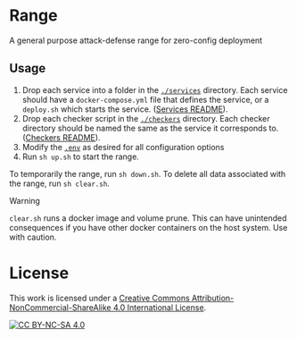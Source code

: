 # Range

A general purpose attack-defense range for zero-config deployment

## Usage

1. Drop each service into a folder in the [`./services`](services) directory.  Each service should have a `docker-compose.yml` file that defines the service, or a `deploy.sh` which starts the service. ([Services README](./services)).
3. Drop each checker script in the [`./checkers`](checkers) directory.  Each checker directory should be named the same as the service it corresponds to. ([Checkers README](./checkers)).
4. Modify the [`.env`](.env) as desired for all configuration options
5. Run `sh up.sh` to start the range.

To temporarily the range, run `sh down.sh`.
To delete all data associated with the range, run `sh clear.sh`.

> [!WARNING] 
> `clear.sh` runs a docker image and volume prune.  This can have unintended consequences if you have other docker containers on the host system.  Use with caution.


# License

This work is licensed under a
[Creative Commons Attribution-NonCommercial-ShareAlike 4.0 International License][cc-by-nc-sa].

[![CC BY-NC-SA 4.0][cc-by-nc-sa-image]][cc-by-nc-sa]

[cc-by-nc-sa]: http://creativecommons.org/licenses/by-nc-sa/4.0/
[cc-by-nc-sa-image]: https://licensebuttons.net/l/by-nc-sa/4.0/88x31.png
[cc-by-nc-sa-shield]: https://img.shields.io/badge/License-CC%20BY--NC--SA%204.0-lightgrey.svg